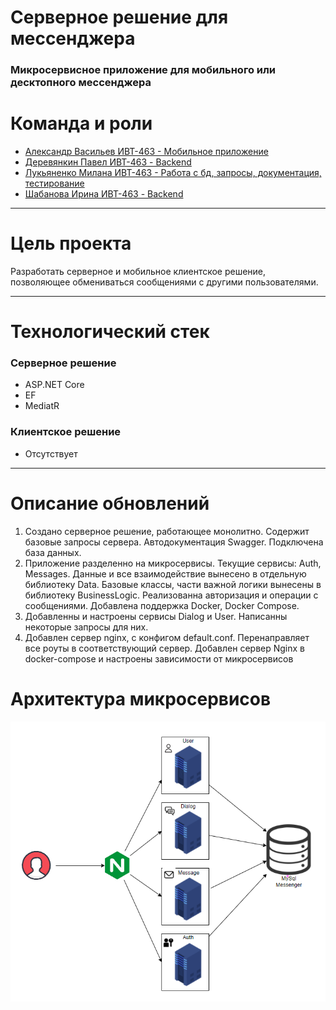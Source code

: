 <div id="MainTitle">

# Серверное решение для мессенджера

</div>

<div id="SubTitle"> 

### Микросервисное приложение для мобильного или десктопного мессенджера

</div>

# Команда и роли
- <a href="https://github.com/kickSanchoz">Александр Васильев ИВТ-463 - Мобильное приложение</a>
- <a href="https://github.com/NoTh0ughts">Деревянкин Павел ИВТ-463 - Backend</a>
- <a href="https://github.com/LanLook">Лукьяненко Милана ИВТ-463 - Работа с бд, запросы, документация, тестирование</a>
- <a href="https://github.com/renhen">Шабанова Ирина ИВТ-463 - Backend</a>

---
# Цель проекта
Разработать серверное и мобильное клиентское решение, позволяющее обмениваться сообщениями с другими пользователями.

---

# Технологический стек
### Серверное решение
<div id="TechStack">

* ASP.NET Core
* EF 
* MediatR

</div>

### Клиентское решение
- Отсутствует

---

# Описание обновлений
1. Создано серверное решение, работающее монолитно. Содержит базовые запросы сервера. Автодокументация Swagger. Подключена база данных.
2. Приложение разделенно на микросервисы. Текущие сервисы: Auth, Messages. Данные и все взаимодействие вынесено в отдельную библиотеку Data. Базовые классы, части важной логики вынесены в библиотеку BusinessLogic. Реализованна авторизация и операции с сообщениями. Добавлена поддержка Docker, Docker Compose.
3. Добавленны и настроены сервисы Dialog и User. Написанны некоторые запросы для них.
4. Добавлен сервер nginx, с конфигом default.conf. Перенаправляет все роуты в соответствующий сервер. Добавлен сервер Nginx в docker-compose и настроены зависимости от микросервисов
 
 # Архитектура микросервисов
<img src="Снимок%20экрана%202022-05-26%20021029.png">
